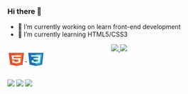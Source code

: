 ### Hi there 👋  
- 🔭 I’m currently working on learn front-end development
- 🌱 I’m currently learning HTML5/CSS3

<div align="center">
  <a href="https://github.com/JuanPortugal">
  <img height="170em" src="https://github-readme-stats.vercel.app/api?username=JuanPortugal&show_icons=true&theme=dark&include_all_commits=true&count_private=true"/>
  <img height="170em" src="https://github-readme-stats.vercel.app/api/top-langs/?username=JuanPortugal&layout=compact&langs_count=7&theme=dark"/>
</div>
<div style="display: inline_block">
  <img align="center" alt="Rafa-HTML" height="30" width="40" src="https://raw.githubusercontent.com/devicons/devicon/master/icons/html5/html5-original.svg">
  <img align="center" alt="Rafa-CSS" height="30" width="40" src="https://raw.githubusercontent.com/devicons/devicon/master/icons/css3/css3-original.svg">  
</div>
  
##
  
<div> 
  <a href = "mailto:juan.carlosfernandes6@gmail.com"><img src="https://img.shields.io/badge/Gmail-D14836?style=for-the-badge&logo=gmail&logoColor=white" target="_blank"></a>
  <a href="https://www.linkedin.com/in/juan-fernandes-a40a40155" target="_blank"><img src="https://img.shields.io/badge/LinkedIn-0077B5?style=for-the-badge&logo=linkedin&logoColor=white" target="_blank"></a> 
  <a href="http://api.whatsapp.com/send?1=pt_BR&phone=5513997636029" target="_blank"><img src="https://img.shields.io/badge/WhatsApp-25D366?style=for-the-badge&logo=whatsapp&logoColor=white" target="_blank"></a> 
  
</div>

